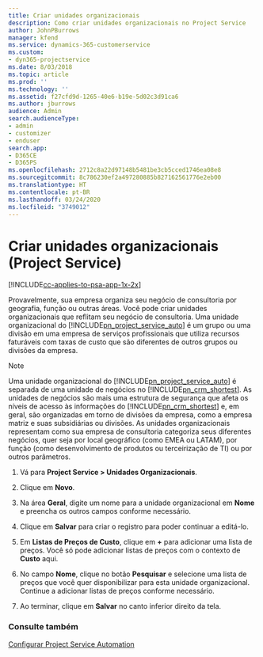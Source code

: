```yaml
---
title: Criar unidades organizacionais
description: Como criar unidades organizacionais no Project Service
author: JohnPBurrows
manager: kfend
ms.service: dynamics-365-customerservice
ms.custom:
- dyn365-projectservice
ms.date: 8/03/2018
ms.topic: article
ms.prod: ''
ms.technology: ''
ms.assetid: f27cfd9d-1265-40e6-b19e-5d02c3d91ca6
ms.author: jburrows
audience: Admin
search.audienceType:
- admin
- customizer
- enduser
search.app:
- D365CE
- D365PS
ms.openlocfilehash: 2712c8a22d97148b5481be3cb5cced1746ea08e8
ms.sourcegitcommit: 8c786230ef2a497280885b827162561776e2eb00
ms.translationtype: HT
ms.contentlocale: pt-BR
ms.lasthandoff: 03/24/2020
ms.locfileid: "3749012"
---
```

# <a name="create-organizational-units-project-service"></a>Criar unidades organizacionais (Project Service)

[!INCLUDE[cc-applies-to-psa-app-1x-2x](../includes/cc-applies-to-psa-app-1x-2x.md)]

Provavelmente, sua empresa organiza seu negócio de consultoria por geografia, função ou outras áreas. Você pode criar unidades organizacionais que reflitam seu negócio de consultoria. Uma unidade organizacional do [!INCLUDE[pn_project_service_auto](../includes/pn-project-service-auto.md)] é um grupo ou uma divisão em uma empresa de serviços profissionais que utiliza recursos faturáveis com taxas de custo que são diferentes de outros grupos ou divisões da empresa.  
  
> [!NOTE]
>  Uma unidade organizacional do [!INCLUDE[pn_project_service_auto](../includes/pn-project-service-auto.md)] é separada de uma unidade de negócios no [!INCLUDE[pn_crm_shortest](../includes/pn-crm-shortest.md)]. As unidades de negócios são mais uma estrutura de segurança que afeta os níveis de acesso às informações do [!INCLUDE[pn_crm_shortest](../includes/pn-crm-shortest.md)] e, em geral, são organizadas em torno de divisões da empresa, como a empresa matriz e suas subsidiárias ou divisões. As unidades organizacionais representam como sua empresa de consultoria categoriza seus diferentes negócios, quer seja por local geográfico (como EMEA ou LATAM), por função (como desenvolvimento de produtos ou terceirização de TI) ou por outros parâmetros.  
  
1.  Vá para **Project Service > Unidades Organizacionais**.  
  
2.  Clique em **Novo**.  
  
3.  Na área **Geral**, digite um nome para a unidade organizacional em **Nome** e preencha os outros campos conforme necessário.  
  
4.  Clique em **Salvar** para criar o registro para poder continuar a editá-lo.  
  
5.  Em **Listas de Preços de Custo**, clique em **+** para adicionar uma lista de preços. Você só pode adicionar listas de preços com o contexto de **Custo** aqui.  
  
6.  No campo **Nome**, clique no botão **Pesquisar** e selecione uma lista de preços que você quer disponibilizar para esta unidade organizacional. Continue a adicionar listas de preços conforme necessário.  
  
7.  Ao terminar, clique em **Salvar** no canto inferior direito da tela.  
  
### <a name="see-also"></a>Consulte também  
 [Configurar Project Service Automation](../project-service/configure.md)
